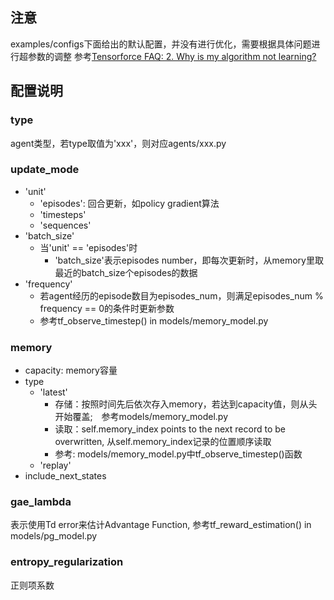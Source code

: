 ## 注意
examples/configs下面给出的默认配置，并没有进行优化，需要根据具体问题进行超参数的调整
参考[Tensorforce FAQ: 2. Why is my algorithm not learning?](https://github.com/reinforceio/tensorforce/blob/master/FAQ.md)

## 配置说明
### type
agent类型，若type取值为'xxx'，则对应agents/xxx.py

### update_mode
* 'unit'
    * 'episodes': 回合更新，如policy gradient算法
    * 'timesteps'
    * 'sequences'
* 'batch_size'
    * 当'unit' == 'episodes'时
        * 'batch_size'表示episodes number，即每次更新时，从memory里取最近的batch_size个episodes的数据
* 'frequency'
    * 若agent经历的episode数目为episodes_num，则满足episodes_num % frequency == 0的条件时更新参数
    * 参考tf_observe_timestep() in models/memory_model.py

### memory
* capacity: memory容量
* type
    * 'latest'
        * 存储：按照时间先后依次存入memory，若达到capacity值，则从头开始覆盖;　参考models/memory_model.py
        * 读取：self.memory_index points to the next record to be overwritten, 从self.memory_index记录的位置顺序读取
        * 参考: models/memory_model.py中tf_observe_timestep()函数
    * 'replay'
* include_next_states

### gae_lambda
表示使用Td error来估计Advantage Function, 参考tf_reward_estimation() in models/pg_model.py

### entropy_regularization
正则项系数
